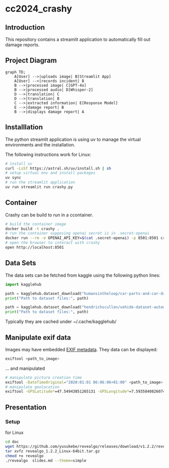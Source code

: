 # cc2024_crashy

## Introduction
This repository contains a streamlit application to automatically fill out damage reports. 

## Project Diagram

```mermaid
graph TD;
    A[User] -->|uploads image| B[Streamlit App]
    A[User] -->|records incident| B
    B -->|processed image| C[GPT-4o]
    B -->|processed audio| D[Whisper-2]
    D -->|translation| C
    D -->|translation| B
    C -->|extracted information| E[Response Model]
    E -->|damage report| B
    B -->|displays damage report| A
```

## Installlation
The python streamlit application is using uv to manage the virtual environments and the installation.

The following instructions work for Linux:
```bash
# install uv
curl -LsSf https://astral.sh/uv/install.sh | sh
# setup virtual env and install packages
uv sync
# run the streamlit application
uv run streamlit run crashy.py
```

## Container

Crashy can be build to run in a ccontainer.

```bash
# build the container image
docker build -t crashy .
# run the container supposing openai secret is in .secret-openai
docker run --rm -e OPENAI_API_KEY=$(cat .secret-openai) -p 8501:8501 crashy
# open the browser to interact with crashy
open http://localhost:8501
```

## Data Sets

The data sets can be fetched from kaggle using the following python lines:

```python
import kagglehub

path = kagglehub.dataset_download("humansintheloop/car-parts-and-car-damages")
print("Path to dataset files:", path)

path = kagglehub.dataset_download("hendrichscullen/vehide-dataset-automatic-vehicle-damage-detection")
print("Path to dataset files:", path)
```

Typically they are cached under ~/.cache/kagglehub/

## Manipulate exif data
Images may have embedded  [EXIF metadata](https://en.wikipedia.org/wiki/Exif). They data can be displayed:

```bash
exiftool <path_to_image>
```
... and manipulated
```bash
# manipulate picture creation time
exiftool -DateTimeOriginal="2020:01:01 06:06:06+01:00" <path_to_image>
# manipulate geolocation
exiftool -GPSLatitude*=47.54943851265131 -GPSLongitude*=7.593584082607474 -GPSAltitude*=277 <path_to_image>
```

## Presentation
### Setup
for Linux
```bash
cd doc
wget https://github.com/yusukebe/revealgo/releases/download/v1.2.2/revealgo_1.2.2_Linux-64bit.tar.gz
tar xvfz revealgo_1.2.2_Linux-64bit.tar.gz
chmod +x revealgo
./revealgo  slides.md --theme=simple
```
